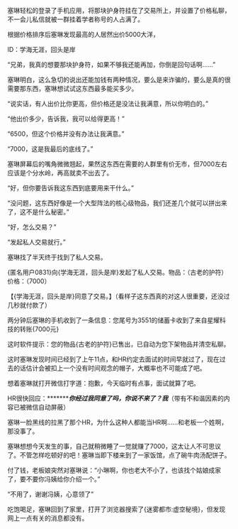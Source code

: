 塞琳轻松的登录了手机应用，将那块护身符挂在了交易所上，并设置了价格私聊，不一会儿私信就被一群挂着学者称号的人占满了。

根据价格排序后塞琳发现最高的人居然出价5000大洋，

ID：学海无涯，回头是岸

“兄弟，我真的想要那块护身符，如果不够我还能再加，你倒是回句话啊......”

塞琳明白，这么急切的说出还能加钱有两种情况，要么是来诈骗的，要么是真的很需要那东西，塞琳想试试这东西最多能买多少。

“说实话，有人出价比你更高，但价格还是没法让我满意，所以你明白的。”

“他出价多少，告诉我，我可以给得更高！”

“6500，但这个价格并没有办法让我满意。”

“7000，这是我最后的底线了。”

塞琳屏幕后的嘴角微微翘起，果然这东西在需要的人群里有价无市，但7000左右应该是个分水岭，再高就卖不出去了。

“好，但你要告诉我这东西到底要用来干什么。”

“没问题，这东西好像是一个大型阵法的核心级物品，我们还差几个就可以拼出来了，这不是什么秘密。”

“好，怎么交易？”

“发起私人交易就行。”

塞琳找了半天终于找到了私人交易。

{匿名用户0831}向{学海无涯，回头是岸}发起了私人交易。物品：（古老的护符）价格：（7000）

【{学海无涯，回头是岸}同意了交易。】（看样子这东西真的对这人很重要，还没过几秒就付款了）

两分钟后塞琳的手机收到了一条信息：您尾号为3551的储蓄卡收到了来自星耀科技的转账{7000元}

这时软件提示：您的物品{古老的护符}已售出，已自动为您下架物品并清空私聊。

这时塞琳发现时间已经到了上午11点，和HR约定去面试的时间早就过了，现在过去的话估计会被扣上一个没有时间观念的帽子，大概率也不可能成了吧。

想着塞琳就打开微信打字道：抱歉，今天临时有点事，面试就算了吧。

HR很快回应：**************你经过我同意了吗，你说不来了？我*******（带有不和谐因素的内容已被微信自动屏蔽）

塞琳一脸黑线的拉黑了那个HR，为什么这种人都能当HR啊......和老板一个姓啊，那没事了。

塞琳想想今天发生的事，自己就稍微睡了一觉就赚了7000，这太让人不可思议了。不管怎样吃顿好的吧！塞琳当即下楼来到了一家饭馆，点了碗牛肉汤配饼子。

付了钱，老板娘突然对塞琳说：“小琳啊，你也老大不小了，也该找个姑娘成家了，要不要你冯姨给你介绍一个。”

“不用了，谢谢冯姨，心意领了”

吃饱喝足，塞琳回到了家里，打开了浏览器搜索了{迷雾都市:虚空秘境}，但发现网上一点有关的消息都没有。